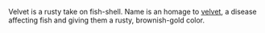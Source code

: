 Velvet is a rusty take on fish-shell. Name is an homage to [velvet](https://en.wikipedia.org/wiki/Velvet_(fish_disease)), a disease affecting fish and giving them a rusty, brownish-gold color.
